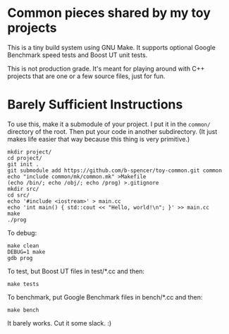 # Common pieces shared by my toy projects

This is a tiny build system using GNU Make.  It supports optional Google
Benchmark speed tests and Boost UT unit tests.

This is not production grade.  It's meant for playing around with C++ projects
that are one or a few source files, just for fun.

# Barely Sufficient Instructions

To use this, make it a submodule of your project.  I put it in the `common/` directory of the root.
Then put your code in another subdirectory.  (It just makes life easier that way because this thing is very primitive.)

    mkdir project/
    cd project/
    git init .
    git submodule add https://github.com/b-spencer/toy-common.git common
    echo "include common/mk/common.mk" >Makefile
    (echo /bin/; echo /obj/; echo /prog) >.gitignore
    mkdir src/
    cd src/
    echo '#include <iostream>' > main.cc
    echo 'int main() { std::cout << "Hello, world!\n"; }' >> main.cc
    make
    ./prog
    
To debug:

    make clean
    DEBUG=1 make
    gdb prog
    
To test, but Boost UT files in test/\*.cc and then:

    make tests
    
To benchmark, put Google Benchmark files in bench/\*.cc and then:

    make bench

It barely works.  Cut it some slack. :)
